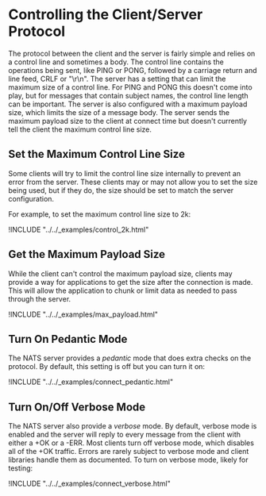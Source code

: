 # Controlling the Client/Server Protocol

The protocol between the client and the server is fairly simple and relies on a control line and sometimes a body. The control line contains the operations being sent, like PING or PONG, followed by a carriage return and line feed, CRLF or "\r\n". The server has a setting that can limit the maximum size of a control line. For PING and PONG this doesn't come into play, but for messages that contain subject names, the control line length can be important. The server is also configured with a maximum payload size, which limits the size of a message body. The server sends the maximum payload size to the client at connect time but doesn't currently tell the client the maximum control line size.

## Set the Maximum Control Line Size

Some clients will try to limit the control line size internally to prevent an error from the server. These clients may or may not allow you to set the size being used, but if they do, the size should be set to match the server configuration.

For example, to set the maximum control line size to 2k:

!INCLUDE "../../_examples/control_2k.html"

## Get the Maximum Payload Size

While the client can't control the maximum payload size, clients may provide a way for applications to get the size after the connection is made. This will allow the application to chunk or limit data as needed to pass through the server.

!INCLUDE "../../_examples/max_payload.html"

## Turn On Pedantic Mode

The NATS server provides a _pedantic_ mode that does extra checks on the protocol. By default, this setting is off but you can turn it on:

!INCLUDE "../../_examples/connect_pedantic.html"

## Turn On/Off Verbose Mode

The NATS server also provide a _verbose_ mode. By default, verbose mode is enabled and the server will reply to every message from the client with either a +OK or a -ERR. Most clients turn off verbose mode, which disables all of the +OK traffic. Errors are rarely subject to verbose mode and client libraries handle them as documented. To turn on verbose mode, likely for testing:

!INCLUDE "../../_examples/connect_verbose.html"